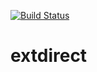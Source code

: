[![Build Status](https://travis-ci.org/nbgo/extdirect.svg)](https://travis-ci.org/nbgo/extdirect)
# extdirect
